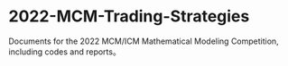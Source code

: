 # 2022-MCM-Trading-Strategies
Documents for the 2022 MCM/ICM Mathematical Modeling Competition, including codes and reports。
